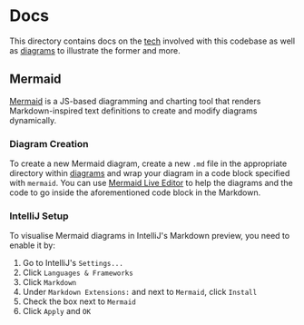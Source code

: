 # Docs

This directory contains docs on the [tech](tech) involved with this codebase as well as [diagrams](diagrams) to
illustrate the former and more.

## Mermaid

[Mermaid](https://mermaid.js.org/) is a JS-based diagramming and charting tool that renders Markdown-inspired text
definitions to create and modify
diagrams dynamically.

### Diagram Creation

To create a new Mermaid diagram, create a new `.md` file in the appropriate directory within [diagrams](diagrams) and
wrap your diagram in a code
block specified with `mermaid`. You can use [Mermaid Live Editor](https://mermaid.live/edit) to help the diagrams and
the code to go inside the aforementioned code block in the Markdown.

### IntelliJ Setup

To visualise Mermaid diagrams in IntelliJ's Markdown preview, you need to enable it by:

1. Go to IntelliJ's `Settings...`
2. Click `Languages & Frameworks`
3. Click `Markdown`
4. Under `Markdown Extensions:` and next to `Mermaid`, click `Install`
5. Check the box next to `Mermaid`
6. Click `Apply` and `OK`
